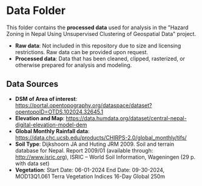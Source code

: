 # Data Folder

This folder contains the **processed data** used for analysis in the "Hazard Zoning in Nepal Using Unsupervised Clustering of Geospatial Data" project.  

- **Raw data**: Not included in this repository due to size and licensing restrictions. Raw data can be provided upon request.  
- **Processed data**: Data that has been cleaned, clipped, rasterized, or otherwise prepared for analysis and modeling.  

## Data Sources

- **DSM of Area of interest**: https://portal.opentopography.org/dataspace/dataset?opentopoID=OTDS.102024.32645.1
- **Elevation and Map**: https://data.humdata.org/dataset/central-nepal-digital-elevation-model-dem
- **Global Monthly Rainfall data**: https://data.chc.ucsb.edu/products/CHIRPS-2.0/global_monthly/tifs/ 
- **Soil Type**: Dijkshoorn JA and Huting JRM 2009. Soil and terrain database for Nepal. Report 2009/01 (available through: http://www.isric.org), ISRIC – World Soil Information, Wageningen (29 p. with data set) 
- **Vegetation**: Start Date: 06-01-2024 End Date: 09-30-2024, MOD13Q1.061 Terra Vegetation Indices 16-Day Global 250m

